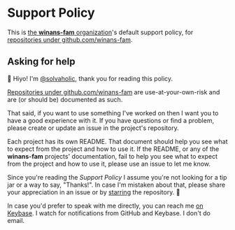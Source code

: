 # Support Policy

This is [the **winans-fam** organization]'s default support policy, for [repositories under github.com/winans-fam].

## Asking for help

:wave: Hiyo! I'm [@solvaholic], thank you for reading this policy.

[Repositories under github.com/winans-fam] are use-at-your-own-risk and are (or should be) documented as such.

That said, if you want to use something I've worked on then I want you to have a good experience with it. If you have questions or find a problem, please create or update an issue in the project's repository.

Each project has its own README. That document should help you see what to expect from the project and how to use it. If the README, or any of the **winans-fam** projects' documentation, fail to help you see what to expect from the project and how to use it, please use an issue to let me know.

Since you're reading the _Support Policy_ I assume you're not looking for a tip jar or a way to say, "Thanks!". In case I'm mistaken about that, please share your appreciation in an issue or by [starring] the repository. :bow:

In case you'd prefer to speak with me directly, you can reach me [on Keybase]. I watch for notifications from GitHub and Keybase. I don't do email.

[the **winans-fam** organization]:https://github.com/winans-fam
[@solvaholic]:https://github.com/solvaholic
[repositories under github.com/winans-fam]:https://github.com/winans-fam?tab=repositories
[starring]:https://docs.github.com/get-started/exploring-projects-on-github/saving-repositories-with-stars
[on Keybase]:https://keybase.io/solvaholic
